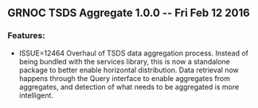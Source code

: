 ## GRNOC TSDS Aggregate 1.0.0 -- Fri Feb 12 2016

### Features:
 * ISSUE=12464 Overhaul of TSDS data aggregation process. Instead of being bundled with the services library, this is now a standalone package to better enable horizontal distribution. Data retrieval now happens through the Query interface to enable aggregates from aggregates, and detection of what needs to be aggregated is more intelligent.